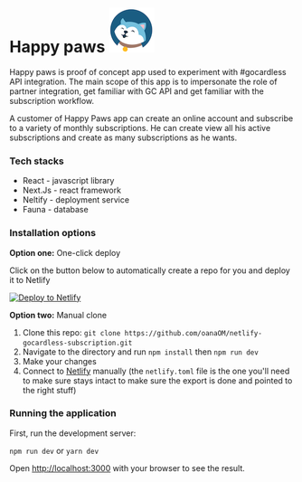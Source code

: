 # Happy paws ![Happy paws](happy_dog_face.png)


Happy paws is proof of concept app used to experiment with #gocardless API integration. The main scope of this app is to impersonate the role of partner integration, get familiar with GC API and get familiar with the subscription workflow.

A customer of Happy Paws app can create an online account and subscribe to a variety of monthly subscriptions. He can create view all his active subscriptions and create as many subscriptions as he wants.

### Tech stacks

- React - javascript library
- Next.Js - react framework
- Neltify - deployment service
- Fauna - database

### Installation options

**Option one:** One-click deploy

Click on the button below to automatically create a repo for you and deploy it to Netlify

[![Deploy to Netlify](https://www.netlify.com/img/deploy/button.svg)](https://app.netlify.com/start/deploy?repository=https://github.com/oanaOM/netlify-gocardless-subscription/&utm_source=github&utm_medium=netlify-gocardless-subscription&utm_campaign=devex)

**Option two:** Manual clone

1.  Clone this repo: `git clone https://github.com/oanaOM/netlify-gocardless-subscription.git`
2.  Navigate to the directory and run `npm install` then `npm run dev`
3.  Make your changes
4.  Connect to [Netlify](https://url.netlify.com/BJVNu53Pv) manually (the `netlify.toml` file is the one you'll need to make sure stays intact to make sure the export is done and pointed to the right stuff)

### Running the application

First, run the development server:

`npm run dev`
or
`yarn dev`

Open [http://localhost:3000](http://localhost:3000/) with your browser to see the result.
